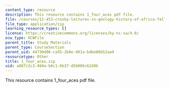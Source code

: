 ```yaml
---
content_type: resource
description: This resource contains 1_four_aces pdf file.
file: /courses/12-453-crosby-lectures-in-geology-history-of-africa-fall-2005/a887c2c3484ab6c16b37d5b006c6248b_1_four_aces.zip
file_type: application/zip
learning_resource_types: []
license: https://creativecommons.org/licenses/by-nc-sa/4.0/
ocw_type: OCWFile
parent_title: Study Materials
parent_type: CourseSection
parent_uid: 44730d06-ca55-2b8e-d91a-bdbe80b52aa9
resourcetype: Other
title: 1_four_aces.zip
uid: a887c2c3-484a-b6c1-6b37-d5b006c6248b
---
```

This resource contains 1_four_aces pdf file.